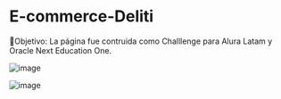 # E-commerce-Deliti

📌Objetivo:
La página fue contruida como Challlenge para Alura Latam y Oracle Next Education One.

![image](https://github.com/IvoneForero/E-commerce-Deliti/assets/79337649/538e772f-3a00-4fc6-bfca-daf7c86d499f)


![image](https://github.com/IvoneForero/E-commerce-Deliti/assets/79337649/5d971457-2667-4f4f-8541-b09dacd5b627)


